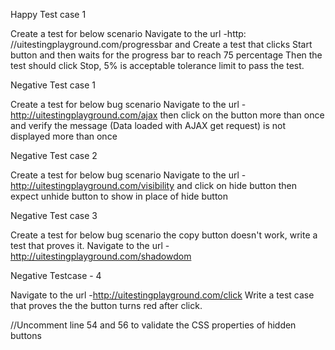 Happy Test case 1

Create a test for below scenario
Navigate to the url -http: //uitestingplayground.com/progressbar and
Create a test that clicks Start button
and then waits for the progress bar to reach 75 percentage
Then the test should click Stop, 5% is acceptable tolerance limit to pass the test.

Negative Test case 1

Create a test for below bug scenario
Navigate to the url - http://uitestingplayground.com/ajax
then click on the button more than once
and verify the message (Data loaded with AJAX get request) is not displayed more than once

Negative Test case 2

Create a test for below bug scenario
Navigate to the url - http://uitestingplayground.com/visibility
and click on hide button
then expect unhide button to show in place of hide button

Negative Test case 3

Create a test for below bug scenario
the copy button doesn't work, write a test that proves it.
Navigate to the url -http://uitestingplayground.com/shadowdom

Negative Testcase - 4

Navigate to the url -http://uitestingplayground.com/click
Write a test case that proves the the button turns red after click.

//Uncomment line 54 and 56 to validate the CSS properties of hidden buttons
